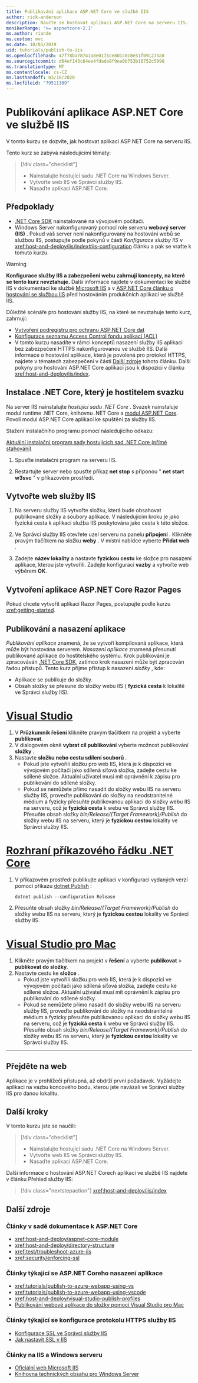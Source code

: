 ```yaml
---
title: Publikování aplikace ASP.NET Core ve službě IIS
author: rick-anderson
description: Naučte se hostovat aplikaci ASP.NET Core na serveru IIS.
monikerRange: '>= aspnetcore-2.1'
ms.author: riande
ms.custom: mvc
ms.date: 10/03/2019
uid: tutorials/publish-to-iis
ms.openlocfilehash: 47f78ba78741a8e0175ce801c0c0e51f091273a8
ms.sourcegitcommit: d64ef143c64ee4fdade8f9ea0b753b16752c5998
ms.translationtype: MT
ms.contentlocale: cs-CZ
ms.lasthandoff: 03/18/2020
ms.locfileid: "79511389"
---
```

# <a name="publish-an-aspnet-core-app-to-iis"></a>Publikování aplikace ASP.NET Core ve službě IIS

V tomto kurzu se dozvíte, jak hostovat aplikaci ASP.NET Core na serveru IIS.

Tento kurz se zabývá následujícími tématy:

> [!div class="checklist"]
> * Nainstalujte hostující sadu .NET Core na Windows Server.
> * Vytvořte web IIS ve Správci služby IIS.
> * Nasaďte aplikaci ASP.NET Core.

## <a name="prerequisites"></a>Předpoklady

* [.NET Core SDK](/dotnet/core/sdk) nainstalované na vývojovém počítači.
* Windows Server nakonfigurovaný pomocí role serveru **webový server (IIS)** . Pokud váš server není nakonfigurovaný na hostování webů se službou IIS, postupujte podle pokynů v části *Konfigurace služby IIS* v <xref:host-and-deploy/iis/index#iis-configuration> článku a pak se vraťte k tomuto kurzu.

> [!WARNING]
> **Konfigurace služby IIS a zabezpečení webu zahrnují koncepty, na které se tento kurz nevztahuje.** Další informace najdete v dokumentaci ke službě IIS v dokumentaci ke službě [Microsoft IIS](https://www.iis.net/) a v [ASP.NET Core článku o hostování se službou IIS](xref:host-and-deploy/iis/index) před hostováním produkčních aplikací ve službě IIS.
>
> Důležité scénáře pro hostování služby IIS, na které se nevztahuje tento kurz, zahrnují:
>
> * [Vytvoření podregistru pro ochranu ASP.NET Core dat](xref:host-and-deploy/iis/index#data-protection)
> * [Konfigurace seznamu Access Control fondu aplikací (ACL)](xref:host-and-deploy/iis/index#application-pool-identity)
> * V tomto kurzu nasadíte v rámci konceptů nasazení služby IIS aplikaci bez zabezpečení HTTPS nakonfigurovanou ve službě IIS. Další informace o hostování aplikace, která je povolená pro protokol HTTPS, najdete v tématech zabezpečení v části [Další zdroje](#additional-resources) tohoto článku. Další pokyny pro hostování ASP.NET Core aplikací jsou k dispozici v článku <xref:host-and-deploy/iis/index>.

## <a name="install-the-net-core-hosting-bundle"></a>Instalace .NET Core, který je hostitelem svazku

Na server IIS nainstalujte *hostující sadu .NET Core* . Svazek nainstaluje modul runtime .NET Core, knihovnu .NET Core a [modul ASP.NET Core](xref:host-and-deploy/aspnet-core-module). Povolí modul ASP.NET Core aplikací ke spuštění za služby IIS.

Stažení instalačního programu pomocí následujícího odkazu:

[Aktuální instalační program sady hostujících sad .NET Core (přímé stahování)](https://dotnet.microsoft.com/permalink/dotnetcore-current-windows-runtime-bundle-installer)

1. Spusťte instalační program na serveru IIS.

1. Restartujte server nebo spusťte příkaz **net stop** s příponou " **net start w3svc** " v příkazovém prostředí.

## <a name="create-the-iis-site"></a>Vytvořte web služby IIS

1. Na serveru služby IIS vytvořte složku, která bude obsahovat publikované složky a soubory aplikace. V následujícím kroku je jako fyzická cesta k aplikaci služba IIS poskytována jako cesta k této složce.

1. Ve Správci služby IIS otevřete uzel serveru na panelu **připojení** . Klikněte pravým tlačítkem na složku **weby** . V místní nabídce vyberte **Přidat web** .

1. Zadejte **název lokality** a nastavte **fyzickou cestu** ke složce pro nasazení aplikace, kterou jste vytvořili. Zadejte konfiguraci **vazby** a vytvořte web výběrem **OK**.

## <a name="create-an-aspnet-core-razor-pages-app"></a>Vytvoření aplikace ASP.NET Core Razor Pages

Pokud chcete vytvořit aplikaci Razor Pages, postupujte podle kurzu <xref:getting-started>.

## <a name="publish-and-deploy-the-app"></a>Publikování a nasazení aplikace

*Publikování aplikace* znamená, že se vytvoří kompilovaná aplikace, která může být hostována serverem. *Nasazení aplikace* znamená přesunutí publikované aplikace do hostitelského systému. Krok publikování je zpracováván [.NET Core SDK](/dotnet/core/sdk), zatímco krok nasazení může být zpracován řadou přístupů. Tento kurz přijme přístup k nasazení *složky* , kde:

* Aplikace se publikuje do složky.
* Obsah složky se přesune do složky webu IIS ( **fyzická cesta** k lokalitě ve Správci služby IIS).

# <a name="visual-studio"></a>[Visual Studio](#tab/visual-studio)

1. V **Průzkumník řešení** klikněte pravým tlačítkem na projekt a vyberte **publikovat**.
1. V dialogovém okně **vybrat cíl publikování** vyberte možnost publikování **složky** .
1. Nastavte **složku nebo cestu sdílení souborů** .
   * Pokud jste vytvořili složku pro web IIS, která je k dispozici ve vývojovém počítači jako sdílená síťová složka, zadejte cestu ke sdílené složce. Aktuální uživatel musí mít oprávnění k zápisu pro publikování do sdílené složky.
   * Pokud se nemůžete přímo nasadit do složky webu IIS na serveru služby IIS, proveďte publikování do složky na neodstranitelné médium a fyzicky přesuňte publikovanou aplikaci do složky webu IIS na serveru, což je **fyzická cesta** k webu ve Správci služby IIS. Přesuňte obsah složky *bin/Release/{Target Framework}/Publish* do složky webu IIS na serveru, který je **fyzickou cestou** lokality ve Správci služby IIS.

# <a name="net-core-cli"></a>[Rozhraní příkazového řádku .NET Core](#tab/netcore-cli)

1. V příkazovém prostředí publikujte aplikaci v konfiguraci vydaných verzí pomocí příkazu [dotnet Publish](/dotnet/core/tools/dotnet-publish) :

   ```dotnetcli
   dotnet publish --configuration Release
   ```

1. Přesuňte obsah složky *bin/Release/{Target Framework}/Publish* do složky webu IIS na serveru, který je **fyzickou cestou** lokality ve Správci služby IIS.

# <a name="visual-studio-for-mac"></a>[Visual Studio pro Mac](#tab/visual-studio-mac)

1. Klikněte pravým tlačítkem na projekt v **řešení** a vyberte **publikovat** > **publikovat do složky**.
1. Nastavte cestu ke **složce** .
   * Pokud jste vytvořili složku pro web IIS, která je k dispozici ve vývojovém počítači jako sdílená síťová složka, zadejte cestu ke sdílené složce. Aktuální uživatel musí mít oprávnění k zápisu pro publikování do sdílené složky.
   * Pokud se nemůžete přímo nasadit do složky webu IIS na serveru služby IIS, proveďte publikování do složky na neodstranitelné médium a fyzicky přesuňte publikovanou aplikaci do složky webu IIS na serveru, což je **fyzická cesta** k webu ve Správci služby IIS. Přesuňte obsah složky *bin/Release/{Target Framework}/Publish* do složky webu IIS na serveru, který je **fyzickou cestou** lokality ve Správci služby IIS.

---

## <a name="browse-the-website"></a>Přejděte na web

Aplikace je v prohlížeči přístupná, až obdrží první požadavek. Vyžádejte aplikaci na vazbu koncového bodu, kterou jste navázali ve Správci služby IIS pro danou lokalitu.

## <a name="next-steps"></a>Další kroky

V tomto kurzu jste se naučili:

> [!div class="checklist"]
> * Nainstalujte hostující sadu .NET Core na Windows Server.
> * Vytvořte web IIS ve Správci služby IIS.
> * Nasaďte aplikaci ASP.NET Core.

Další informace o hostování ASP.NET Corech aplikací ve službě IIS najdete v článku Přehled služby IIS:

> [!div class="nextstepaction"]
> <xref:host-and-deploy/iis/index>

## <a name="additional-resources"></a>Další zdroje

### <a name="articles-in-the-aspnet-core-documentation-set"></a>Články v sadě dokumentace k ASP.NET Core

* <xref:host-and-deploy/aspnet-core-module>
* <xref:host-and-deploy/directory-structure>
* <xref:test/troubleshoot-azure-iis>
* <xref:security/enforcing-ssl>

### <a name="articles-pertaining-to-aspnet-core-app-deployment"></a>Články týkající se ASP.NET Coreho nasazení aplikace

* <xref:tutorials/publish-to-azure-webapp-using-vs>
* <xref:tutorials/publish-to-azure-webapp-using-vscode>
* <xref:host-and-deploy/visual-studio-publish-profiles>
* [Publikování webové aplikace do složky pomocí Visual Studio pro Mac](/visualstudio/mac/publish-folder)

### <a name="articles-on-iis-https-configuration"></a>Články týkající se konfigurace protokolu HTTPS služby IIS

* [Konfigurace SSL ve Správci služby IIS](/iis/manage/configuring-security/configuring-ssl-in-iis-manager)
* [Jak nastavit SSL v IIS](/iis/manage/configuring-security/how-to-set-up-ssl-on-iis)

### <a name="articles-on-iis-and-windows-server"></a>Články na IIS a Windows serveru

* [Oficiální web Microsoft IIS](https://www.iis.net/)
* [Knihovna technických obsahu pro Windows Server](/windows-server/windows-server)
